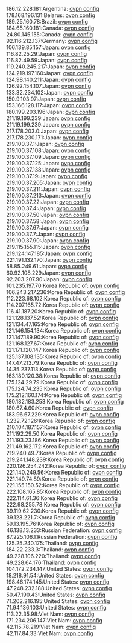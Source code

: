 186.12.228.181:Argentina: [ovpn config](vpn/186_12_228_181.ovpn)  
178.168.196.131:Belarus: [ovpn config](vpn/178_168_196_131.ovpn)  
189.25.160.78:Brazil: [ovpn config](vpn/189_25_160_78.ovpn)  
184.65.160.181:Canada: [ovpn config](vpn/184_65_160_181.ovpn)  
24.80.145.155:Canada: [ovpn config](vpn/24_80_145_155.ovpn)  
92.116.212.137:Germany: [ovpn config](vpn/92_116_212_137.ovpn)  
106.139.85.157:Japan: [ovpn config](vpn/106_139_85_157.ovpn)  
116.82.25.29:Japan: [ovpn config](vpn/116_82_25_29.ovpn)  
116.82.49.59:Japan: [ovpn config](vpn/116_82_49_59.ovpn)  
119.240.245.217:Japan: [ovpn config](vpn/119_240_245_217.ovpn)  
124.219.197.160:Japan: [ovpn config](vpn/124_219_197_160.ovpn)  
124.98.140.211:Japan: [ovpn config](vpn/124_98_140_211.ovpn)  
126.92.154.107:Japan: [ovpn config](vpn/126_92_154_107.ovpn)  
133.32.234.102:Japan: [ovpn config](vpn/133_32_234_102.ovpn)  
150.9.103.97:Japan: [ovpn config](vpn/150_9_103_97.ovpn)  
153.166.128.117:Japan: [ovpn config](vpn/153_166_128_117.ovpn)  
180.199.203.196:Japan: [ovpn config](vpn/180_199_203_196.ovpn)  
211.19.199.239:Japan: [ovpn config](vpn/211_19_199_239.ovpn)  
211.19.199.239:Japan: [ovpn config](vpn/211_19_199_239.ovpn)  
217.178.203.0:Japan: [ovpn config](vpn/217_178_203_0.ovpn)  
217.178.230.171:Japan: [ovpn config](vpn/217_178_230_171.ovpn)  
219.100.37.1:Japan: [ovpn config](vpn/219_100_37_1.ovpn)  
219.100.37.108:Japan: [ovpn config](vpn/219_100_37_108.ovpn)  
219.100.37.109:Japan: [ovpn config](vpn/219_100_37_109.ovpn)  
219.100.37.125:Japan: [ovpn config](vpn/219_100_37_125.ovpn)  
219.100.37.138:Japan: [ovpn config](vpn/219_100_37_138.ovpn)  
219.100.37.19:Japan: [ovpn config](vpn/219_100_37_19.ovpn)  
219.100.37.205:Japan: [ovpn config](vpn/219_100_37_205.ovpn)  
219.100.37.211:Japan: [ovpn config](vpn/219_100_37_211.ovpn)  
219.100.37.213:Japan: [ovpn config](vpn/219_100_37_213.ovpn)  
219.100.37.22:Japan: [ovpn config](vpn/219_100_37_22.ovpn)  
219.100.37.4:Japan: [ovpn config](vpn/219_100_37_4.ovpn)  
219.100.37.50:Japan: [ovpn config](vpn/219_100_37_50.ovpn)  
219.100.37.58:Japan: [ovpn config](vpn/219_100_37_58.ovpn)  
219.100.37.67:Japan: [ovpn config](vpn/219_100_37_67.ovpn)  
219.100.37.7:Japan: [ovpn config](vpn/219_100_37_7.ovpn)  
219.100.37.90:Japan: [ovpn config](vpn/219_100_37_90.ovpn)  
219.115.155.115:Japan: [ovpn config](vpn/219_115_155_115.ovpn)  
219.124.147.185:Japan: [ovpn config](vpn/219_124_147_185.ovpn)  
221.191.132.170:Japan: [ovpn config](vpn/221_191_132_170.ovpn)  
58.85.249.61:Japan: [ovpn config](vpn/58_85_249_61.ovpn)  
60.92.108.229:Japan: [ovpn config](vpn/60_92_108_229.ovpn)  
92.203.207.90:Japan: [ovpn config](vpn/92_203_207_90.ovpn)  
101.235.197.70:Korea Republic of: [ovpn config](vpn/101_235_197_70.ovpn)  
106.243.217.236:Korea Republic of: [ovpn config](vpn/106_243_217_236.ovpn)  
112.223.68.102:Korea Republic of: [ovpn config](vpn/112_223_68_102.ovpn)  
114.207.165.72:Korea Republic of: [ovpn config](vpn/114_207_165_72.ovpn)  
116.41.187.20:Korea Republic of: [ovpn config](vpn/116_41_187_20.ovpn)  
121.128.137.52:Korea Republic of: [ovpn config](vpn/121_128_137_52.ovpn)  
121.134.47.165:Korea Republic of: [ovpn config](vpn/121_134_47_165.ovpn)  
121.146.154.134:Korea Republic of: [ovpn config](vpn/121_146_154_134.ovpn)  
121.147.189.90:Korea Republic of: [ovpn config](vpn/121_147_189_90.ovpn)  
121.168.127.67:Korea Republic of: [ovpn config](vpn/121_168_127_67.ovpn)  
121.171.120.147:Korea Republic of: [ovpn config](vpn/121_171_120_147.ovpn)  
125.137.108.135:Korea Republic of: [ovpn config](vpn/125_137_108_135.ovpn)  
147.47.213.79:Korea Republic of: [ovpn config](vpn/147_47_213_79.ovpn)  
14.35.237.113:Korea Republic of: [ovpn config](vpn/14_35_237_113.ovpn)  
163.180.120.38:Korea Republic of: [ovpn config](vpn/163_180_120_38.ovpn)  
175.124.29.79:Korea Republic of: [ovpn config](vpn/175_124_29_79.ovpn)  
175.124.74.235:Korea Republic of: [ovpn config](vpn/175_124_74_235.ovpn)  
175.212.160.174:Korea Republic of: [ovpn config](vpn/175_212_160_174.ovpn)  
180.182.183.253:Korea Republic of: [ovpn config](vpn/180_182_183_253.ovpn)  
180.67.4.60:Korea Republic of: [ovpn config](vpn/180_67_4_60.ovpn)  
183.96.67.229:Korea Republic of: [ovpn config](vpn/183_96_67_229.ovpn)  
1.232.72.126:Korea Republic of: [ovpn config](vpn/1_232_72_126.ovpn)  
210.104.187.157:Korea Republic of: [ovpn config](vpn/210_104_187_157.ovpn)  
211.192.29.50:Korea Republic of: [ovpn config](vpn/211_192_29_50.ovpn)  
211.193.23.186:Korea Republic of: [ovpn config](vpn/211_193_23_186.ovpn)  
211.49.162.172:Korea Republic of: [ovpn config](vpn/211_49_162_172.ovpn)  
219.240.49.7:Korea Republic of: [ovpn config](vpn/219_240_49_7.ovpn)  
219.241.148.239:Korea Republic of: [ovpn config](vpn/219_241_148_239.ovpn)  
220.126.254.242:Korea Republic of: [ovpn config](vpn/220_126_254_242.ovpn)  
221.140.249.56:Korea Republic of: [ovpn config](vpn/221_140_249_56.ovpn)  
221.149.74.89:Korea Republic of: [ovpn config](vpn/221_149_74_89.ovpn)  
221.155.150.52:Korea Republic of: [ovpn config](vpn/221_155_150_52.ovpn)  
222.108.165.85:Korea Republic of: [ovpn config](vpn/222_108_165_85.ovpn)  
222.114.61.36:Korea Republic of: [ovpn config](vpn/222_114_61_36.ovpn)  
222.98.255.78:Korea Republic of: [ovpn config](vpn/222_98_255_78.ovpn)  
39.119.62.230:Korea Republic of: [ovpn config](vpn/39_119_62_230.ovpn)  
39.123.221.7:Korea Republic of: [ovpn config](vpn/39_123_221_7.ovpn)  
59.13.195.76:Korea Republic of: [ovpn config](vpn/59_13_195_76.ovpn)  
46.138.13.233:Russian Federation: [ovpn config](vpn/46_138_13_233.ovpn)  
87.225.106.1:Russian Federation: [ovpn config](vpn/87_225_106_1.ovpn)  
125.25.240.175:Thailand: [ovpn config](vpn/125_25_240_175.ovpn)  
184.22.233.3:Thailand: [ovpn config](vpn/184_22_233_3.ovpn)  
49.228.106.220:Thailand: [ovpn config](vpn/49_228_106_220.ovpn)  
49.228.64.176:Thailand: [ovpn config](vpn/49_228_64_176.ovpn)  
104.172.234.147:United States: [ovpn config](vpn/104_172_234_147.ovpn)  
18.218.91.54:United States: [ovpn config](vpn/18_218_91_54.ovpn)  
198.46.174.145:United States: [ovpn config](vpn/198_46_174_145.ovpn)  
47.248.232.188:United States: [ovpn config](vpn/47_248_232_188.ovpn)  
50.47.190.43:United States: [ovpn config](vpn/50_47_190_43.ovpn)  
71.202.216.195:United States: [ovpn config](vpn/71_202_216_195.ovpn)  
71.94.136.103:United States: [ovpn config](vpn/71_94_136_103.ovpn)  
113.22.35.98:Viet Nam: [ovpn config](vpn/113_22_35_98.ovpn)  
171.234.206.147:Viet Nam: [ovpn config](vpn/171_234_206_147.ovpn)  
42.115.78.219:Viet Nam: [ovpn config](vpn/42_115_78_219.ovpn)  
42.117.84.33:Viet Nam: [ovpn config](vpn/42_117_84_33.ovpn)  
